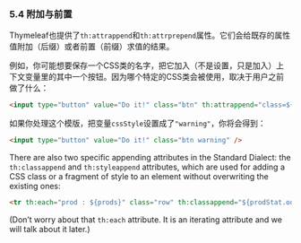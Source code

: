 ### 5.4 附加与前置

Thymeleaf也提供了`th:attrappend`和`th:attrprepend`属性。它们会给既存的属性值附加（后缀）或者前置（前缀）求值的结果。

例如，你可能想要保存一个CSS类的名字，把它加入（不是设置，只是加入）上下文变量里的其中一个按钮。因为哪个特定的CSS类会被使用，取决于用户之前做了什么：
```html
<input type="button" value="Do it!" class="btn" th:attrappend="class=${' ' + cssStyle}" />
```
如果你处理这个模版，把变量`cssStyle`设置成了`"warning"`，你将会得到：
```html
<input type="button" value="Do it!" class="btn warning" />
```
There are also two specific appending attributes in the Standard Dialect: the `th:classappend` and `th:styleappend` attributes, which are used for adding a CSS class or a fragment of style to an element without overwriting the existing ones:
```html
<tr th:each="prod : ${prods}" class="row" th:classappend="${prodStat.odd}? 'odd'">
```
(Don’t worry about that `th:each` attribute. It is an iterating attribute and we will talk about it later.)